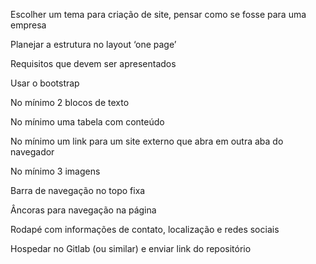 Escolher um tema para criação de site, pensar como se fosse para uma empresa

Planejar a estrutura no layout ‘one page’

Requisitos que devem ser apresentados

Usar o bootstrap

No mínimo 2 blocos de texto

No mínimo uma tabela com conteúdo

No mínimo um link para um site externo que abra em outra aba do navegador

No mínimo 3 imagens

Barra de navegação no topo fixa

Âncoras para navegação na página

Rodapé com informações de contato, localização e redes sociais

Hospedar no Gitlab (ou similar) e enviar link do repositório
